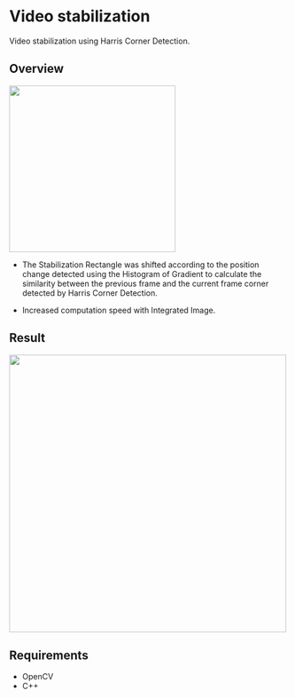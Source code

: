 # Video stabilization
Video stabilization using Harris Corner Detection.

## Overview
<img src='https://github.com/johun204/Video-stabilization/raw/main/media/image1.gif' height='300px'>

 * The Stabilization Rectangle was shifted according to the position change detected using the Histogram of Gradient to calculate the similarity between the previous frame and the current frame corner detected by Harris Corner Detection.

 * Increased computation speed with Integrated Image.

## Result
<img src='https://github.com/johun204/Video-stabilization/raw/main/media/image2.gif' height='500px'>

## Requirements

* OpenCV
* C++
